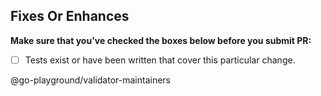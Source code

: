 ## Fixes Or Enhances


**Make sure that you've checked the boxes below before you submit PR:**
- [ ] Tests exist or have been written that cover this particular change.

@go-playground/validator-maintainers